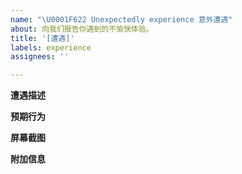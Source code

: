 ```yaml
---
name: "\U0001F622 Unexpectedly experience 意外遭遇"
about: 向我们报告你遇到的不愉快体验。
title: '[遭遇]'
labels: experience
assignees: ''

---
```


**遭遇描述**
<!--简明准确地描述你所遇到的问题。如：我发送的邮件被图信全部拦截了。-->

**预期行为**
<!--简明准确地描述你期望的行为。如：我发送的正常邮件不应该被拦截。-->

**屏幕截图**
<!--如适用，请附加屏幕截图。否则，可直接删去此项-->

**附加信息**
<!--提供关于问题的任何其他信息。如没有，可直接删去此项-->
